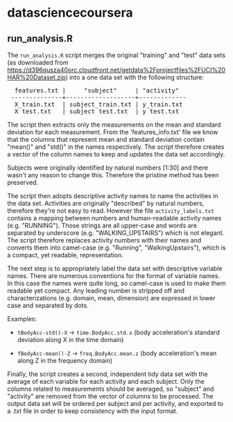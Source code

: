 datasciencecoursera
===================

run_analysis.R
--------------

The ```run_analysis.R``` script merges the original "training" and "test" data sets (as downloaded from https://d396qusza40orc.cloudfront.net/getdata%2Fprojectfiles%2FUCI%20HAR%20Dataset.zip) into a one data set with the following structure:

<pre>
  features.txt |     "subject"     | "activity"
 --------------+-------------------+-------------
  X_train.txt  | subject_train.txt | y_train.txt
  X_test.txt   | subject_test.txt  | y_test.txt
</pre>


The script then extracts only the measurements on the mean and standard deviation for each measurement.
From the 'features_info.txt' file we know that the columns that represent mean and standard deviation contain "mean()" and "std()" in the names respectively.
The script therefore creates a vector of the column names to keep and updates the data set accordingly.

Subjects were originally identified by natural numbers [1:30] and there wasn't any reason to change this. Therefore the pristine method has been preserved.

The script then adopts descriptive activity names to name the activities in the data set.
Activities are originally "described" by natural numbers, therefore they're not easy to read.
However the file ```activity_labels.txt``` contains a mapping between numbers and human-readable activity names (e.g. "RUNNING").
Those strings are all upper-case and words are separated by underscore (e.g. "WALKING_UPSTAIRS") which is not elegant.
The script therefore replaces activity numbers with their names and converts them into camel-case (e.g. "Running", "WalkingUpstairs"), which is a compact, yet readable, representation.


The next step is to appropriately label the data set with descriptive variable names.
There are numerous conventions for the format of variable names. In this case the names were quite long, so camel-case is used to make them readable yet compact. Any leading number is stripped off and characterizations (e.g. domain, mean, dimension) are expressed in lower case and separated by dots.

Examples:

* ```tBodyAcc-std()-X``` -> ```time.BodyAcc.std.x``` (body acceleration's standard deviation along X in the time domain)

* ```fBodyAcc-mean()-Z``` -> ```freq.BodyAcc.mean.z``` (body acceleration's mean along Z in the frequency domain)


Finally, the script creates a second, independent tidy data set with the average of each variable for each activity and each subject.
Only the columns related to measurements should be averaged, so "subject" and "activity" are removed from the vector of columns to be processed.
The output data set will be ordered per subject and per activity, and exported to a .txt file in order to keep consistency with the input format.

